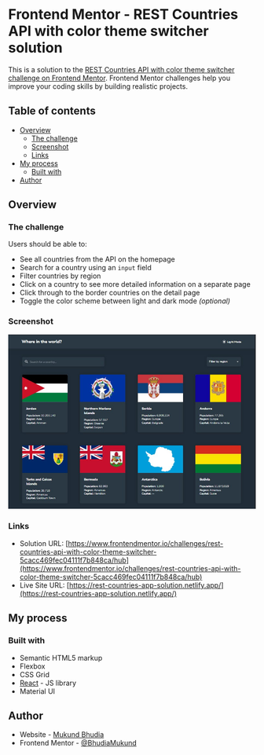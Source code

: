 # Frontend Mentor - REST Countries API with color theme switcher solution

This is a solution to the [REST Countries API with color theme switcher challenge on Frontend Mentor](https://www.frontendmentor.io/challenges/rest-countries-api-with-color-theme-switcher-5cacc469fec04111f7b848ca). Frontend Mentor challenges help you improve your coding skills by building realistic projects.

## Table of contents

- [Overview](#overview)
  - [The challenge](#the-challenge)
  - [Screenshot](#screenshot)
  - [Links](#links)
- [My process](#my-process)
  - [Built with](#built-with)
- [Author](#author)

## Overview

### The challenge

Users should be able to:

- See all countries from the API on the homepage
- Search for a country using an `input` field
- Filter countries by region
- Click on a country to see more detailed information on a separate page
- Click through to the border countries on the detail page
- Toggle the color scheme between light and dark mode _(optional)_

### Screenshot

![](./screenshot.jpg)

### Links

- Solution URL: [https://www.frontendmentor.io/challenges/rest-countries-api-with-color-theme-switcher-5cacc469fec04111f7b848ca/hub](https://www.frontendmentor.io/challenges/rest-countries-api-with-color-theme-switcher-5cacc469fec04111f7b848ca/hub)
- Live Site URL: [https://rest-countries-app-solution.netlify.app/](https://rest-countries-app-solution.netlify.app/)

## My process

### Built with

- Semantic HTML5 markup
- Flexbox
- CSS Grid
- [React](https://reactjs.org/) - JS library
- Material UI

## Author

- Website - [Mukund Bhudia](https://www.github.com/BhudiaMukund)
- Frontend Mentor - [@BhudiaMukund](https://www.frontendmentor.io/profile/BhudiaMukund)
